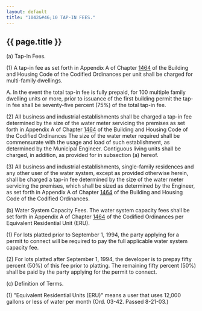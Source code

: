 ```yaml
---
layout: default 
title: "1042&#46;10 TAP-IN FEES."
---
```


{{ page.title }}
----------------

​(a) Tap-In Fees.

​(1) A tap-in fee as set forth in Appendix A of Chapter
[1464](58d37b9c.html) of the Building and Housing Code of the Codified
Ordinances per unit shall be charged for multi-family dwellings.

A. In the event the total tap-in fee is fully prepaid, for 100 multiple
family dwelling units or more, prior to issuance of the first building
permit the tap-in fee shall be seventy-five percent (75%) of the total
tap-in fee.

​(2) All business and industrial establishments shall be charged a
tap-in fee determined by the size of the water meter servicing the
premises as set forth in Appendix A of Chapter [1464](58d37b9c.html) of
the Building and Housing Code of the Codified Ordinances The size of the
water meter required shall be commensurate with the usage and load of
such establishment, as determined by the Municipal Engineer. Contiguous
living units shall be charged, in addition, as provided for in
subsection (a) hereof.

​(3) All business and industrial establishments, single-family
residences and any other user of the water system, except as provided
otherwise herein, shall be charged a tap-in fee determined by the size
of the water meter servicing the premises, which shall be sized as
determined by the Engineer, as set forth in Appendix A of Chapter
[1464](58d37b9c.html) of the Building and Housing Code of the Codified
Ordinances.

​(b) Water System Capacity Fees. The water system capacity fees shall be
set forth in Appendix A of Chapter [1464](58d37b9c.html) of the Codified
Ordinances per Equivalent Residential Unit (ERU).

​(1) For lots platted prior to September 1, 1994, the party applying for
a permit to connect will be required to pay the full applicable water
system capacity fee.

​(2) For lots platted after September 1, 1994, the developer is to
prepay fifty percent (50%) of this fee prior to platting. The remaining
fifty percent (50%) shall be paid by the party applying for the permit
to connect.

​(c) Definition of Terms.

​(1) "Equivalent Residential Units (ERU)" means a user that uses 12,000
gallons or less of water per month (Ord. 03-42. Passed 8-21-03.)
